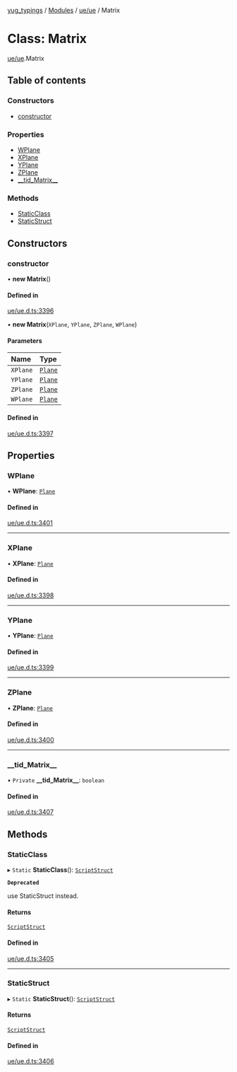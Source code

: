 [yug_typings](../README.md) / [Modules](../modules.md) / [ue/ue](../modules/ue_ue.md) / Matrix

# Class: Matrix

[ue/ue](../modules/ue_ue.md).Matrix

## Table of contents

### Constructors

- [constructor](ue_ue.Matrix.md#constructor)

### Properties

- [WPlane](ue_ue.Matrix.md#wplane)
- [XPlane](ue_ue.Matrix.md#xplane)
- [YPlane](ue_ue.Matrix.md#yplane)
- [ZPlane](ue_ue.Matrix.md#zplane)
- [\_\_tid\_Matrix\_\_](ue_ue.Matrix.md#__tid_matrix__)

### Methods

- [StaticClass](ue_ue.Matrix.md#staticclass)
- [StaticStruct](ue_ue.Matrix.md#staticstruct)

## Constructors

### constructor

• **new Matrix**()

#### Defined in

[ue/ue.d.ts:3396](https://github.com/YugMetaverse/yug_typings/blob/b7d9b19/ue/ue.d.ts#L3396)

• **new Matrix**(`XPlane`, `YPlane`, `ZPlane`, `WPlane`)

#### Parameters

| Name | Type |
| :------ | :------ |
| `XPlane` | [`Plane`](ue_ue.Plane.md) |
| `YPlane` | [`Plane`](ue_ue.Plane.md) |
| `ZPlane` | [`Plane`](ue_ue.Plane.md) |
| `WPlane` | [`Plane`](ue_ue.Plane.md) |

#### Defined in

[ue/ue.d.ts:3397](https://github.com/YugMetaverse/yug_typings/blob/b7d9b19/ue/ue.d.ts#L3397)

## Properties

### WPlane

• **WPlane**: [`Plane`](ue_ue.Plane.md)

#### Defined in

[ue/ue.d.ts:3401](https://github.com/YugMetaverse/yug_typings/blob/b7d9b19/ue/ue.d.ts#L3401)

___

### XPlane

• **XPlane**: [`Plane`](ue_ue.Plane.md)

#### Defined in

[ue/ue.d.ts:3398](https://github.com/YugMetaverse/yug_typings/blob/b7d9b19/ue/ue.d.ts#L3398)

___

### YPlane

• **YPlane**: [`Plane`](ue_ue.Plane.md)

#### Defined in

[ue/ue.d.ts:3399](https://github.com/YugMetaverse/yug_typings/blob/b7d9b19/ue/ue.d.ts#L3399)

___

### ZPlane

• **ZPlane**: [`Plane`](ue_ue.Plane.md)

#### Defined in

[ue/ue.d.ts:3400](https://github.com/YugMetaverse/yug_typings/blob/b7d9b19/ue/ue.d.ts#L3400)

___

### \_\_tid\_Matrix\_\_

• `Private` **\_\_tid\_Matrix\_\_**: `boolean`

#### Defined in

[ue/ue.d.ts:3407](https://github.com/YugMetaverse/yug_typings/blob/b7d9b19/ue/ue.d.ts#L3407)

## Methods

### StaticClass

▸ `Static` **StaticClass**(): [`ScriptStruct`](ue_ue.ScriptStruct.md)

**`Deprecated`**

use StaticStruct instead.

#### Returns

[`ScriptStruct`](ue_ue.ScriptStruct.md)

#### Defined in

[ue/ue.d.ts:3405](https://github.com/YugMetaverse/yug_typings/blob/b7d9b19/ue/ue.d.ts#L3405)

___

### StaticStruct

▸ `Static` **StaticStruct**(): [`ScriptStruct`](ue_ue.ScriptStruct.md)

#### Returns

[`ScriptStruct`](ue_ue.ScriptStruct.md)

#### Defined in

[ue/ue.d.ts:3406](https://github.com/YugMetaverse/yug_typings/blob/b7d9b19/ue/ue.d.ts#L3406)
